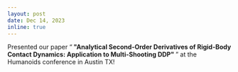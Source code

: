 ```yaml
---
layout: post
date: Dec 14, 2023
inline: true
---
```


 Presented our paper  <q><b> "Analytical Second-Order Derivatives of Rigid-Body Contact Dynamics: Application to Multi-Shooting DDP" </b></q> at the Humanoids conference in Austin TX!

